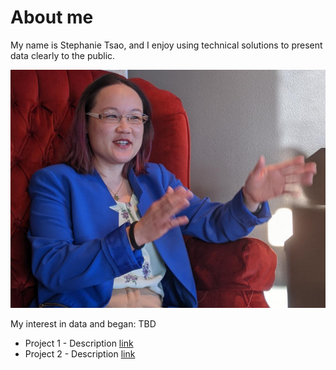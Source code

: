 # About me
My name is Stephanie Tsao, and I enjoy using technical solutions to present data clearly to the public.

![image](https://github.com/stephtsa/stephtsao.github.io/blob/main/assets/chair_pose.png)

My interest in data and began: TBD
* Project 1 - Description [link](https://github.com/stephtsa/stephtsao.github.io/blob/main/assets/KY-solar.pdf)
* Project 2 - Description [link](https://github.com/stephtsa/stephtsao.github.io/blob/main/assets/2010-nrg-sustainability-report.pdf)
